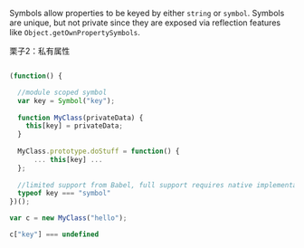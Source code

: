 Symbols allow properties to be keyed by either `string` or `symbol`. Symbols are unique, but not private since they are exposed via reflection features like `Object.getOwnPropertySymbols`.

栗子2：私有属性

```javascript

(function() {

  //module scoped symbol
  var key = Symbol("key");
  
  function MyClass(privateData) {
    this[key] = privateData;
  }
  
  MyClass.prototype.doStuff = function() {
      ... this[key] ...
  };
  
  //limited support from Babel, full support requires native implementation
  typeof key === "symbol"
})();

var c = new MyClass("hello");

c["key"] === undefined

```

